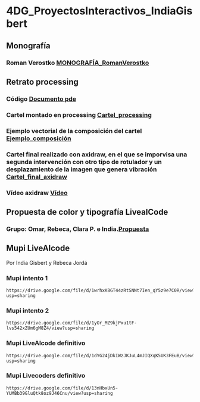 # 4DG_ProyectosInteractivos_IndiaGisbert

## Monografía
### Roman Verostko [MONOGRAFÍA_RomanVerostko](MONOGRAFÍA_RomanVerostko.pdf)

## Retrato processing
### Código [Documento pde](retrato_india.pde)
### Cartel montado en processing [Cartel_processing](cartel_montado_processing.pdf)
### Ejemplo vectorial de la composición del cartel [Ejemplo_composición](cartel_ej._composición.pdf)
### Cartel final realizado con axidraw, en el que se imporvisa una segunda intervención con otro tipo de rotulador y un desplazamiento de la imagen que genera vibración [Cartel_final_axidraw](cartel_final_axidraw.pdf)
### Vídeo axidraw [Vídeo](video_axidraw.pm4)

## Propuesta de color y tipografía LivealCode
### Grupo: Omar, Rebeca, Clara P. e India.[Propuesta](propuesta_color_tipo_livecoding.pdf)

## Mupi LiveAlcode
Por India Gisbert y Rebeca Jordá
### Mupi intento 1
    https://drive.google.com/file/d/1wrhxKBGT44zRtSNNt7Ien_qY5z9e7C0R/view?usp=sharing
### Mupi intento 2
    https://drive.google.com/file/d/1yOr_MZ9kjPxu1tF-lvs542xZUm6gM8Z4/view?usp=sharing
### Mupi LiveAlcode definitivo
    https://drive.google.com/file/d/1dYG24jDkIWzJKJuL4mJIQXqK5UK3FEuB/view?usp=sharing
### Mupi Livecoders definitivo
    https://drive.google.com/file/d/13nHbxUn5-YUMBb39GluQtk8oz9J46Cnu/view?usp=sharing

